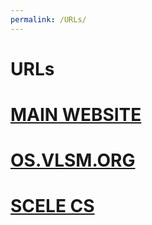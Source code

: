 ```yaml
---
permalink: /URLs/
---
```

<html>
<head>
</head>
<body>
  <h1> URLs </h1>
  <h1><a href='/os201'>MAIN WEBSITE</a></h1>
  <h1><a href='https://os.vlsm.org/'>OS.VLSM.ORG</a></h1>
  <h1><a href='/https://scele.cs.ui.ac.id/'>SCELE CS</a></h1>
</body>
</html>
